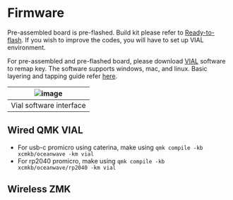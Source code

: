 # Firmware
Pre-assembled board is pre-flashed. Build kit please refer to [Ready-to-flash](https://github.com/superxc3/oceanwave/tree/main/firmware/ready-to-flash-firmware). If you wish to improve the codes, you will have to set up VIAL environment.

For pre-assembled and pre-flashed board, please download [VIAL](https://get.vial.today/download/) software to remap key. The software supports windows, mac, and linux. Basic layering and tapping guide refer [here](https://github.com/superxc3/xcmkb/blob/main/list%20of%20guide/vial-guide.md#basic-tapping-and-layering).

|![image](https://user-images.githubusercontent.com/79617315/214291962-a3cc96fc-744b-45f9-96bc-215382877dad.png)|
|:--:|
|Vial software interface|


## Wired QMK VIAL
- For usb-c promicro using caterina, make using `qmk compile -kb xcmkb/oceanwave -km vial`
- For rp2040 promicro, make using `qmk compile -kb xcmkb/oceanwave/rp2040 -km vial`

## Wireless ZMK
